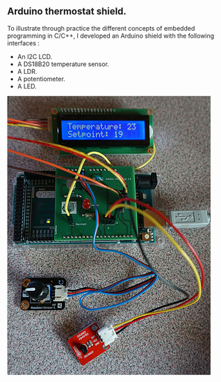 ## Arduino thermostat shield.

To illustrate through practice the different concepts of embedded programming in C/C++, I developed an Arduino shield with the following interfaces :

- An I2C LCD.
- A DS18B20 temperature sensor.
- A LDR.
- A potentiometer.
- A LED.



![](therm_arduino_pcb.jpg)
